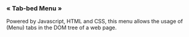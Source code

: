 <h3>« Tab-bed Menu »</h3>

Powered by Javascript, HTML and CSS, this menu allows the usage of (Menu) tabs in the DOM tree of a web page. 
